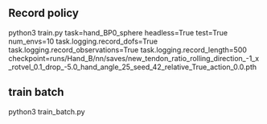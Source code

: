## Record policy
python3 train.py task=hand_BP0_sphere headless=True test=True num_envs=10 task.logging.record_dofs=True task.logging.record_observations=True task.logging.record_length=500 checkpoint=runs/Hand_B/nn/saves/new_tendon_ratio_rolling_direction_-1_x_rotvel_0.1_drop_-5.0_hand_angle_25_seed_42_relative_True_action_0.0.pth

## train batch
python3 train_batch.py